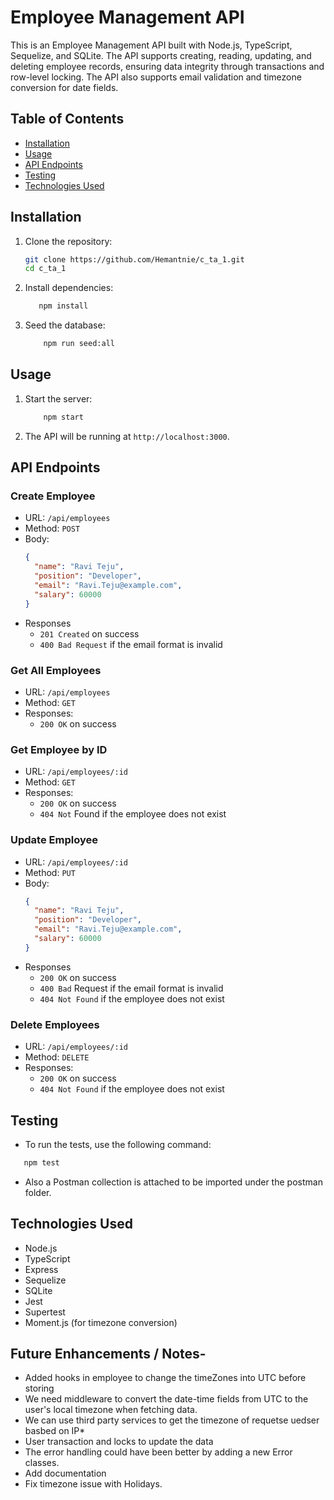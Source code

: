 # Employee Management API

This is an Employee Management API built with Node.js, TypeScript, Sequelize, and SQLite. The API supports creating, reading, updating, and deleting employee records, ensuring data integrity through transactions and row-level locking. The API also supports email validation and timezone conversion for date fields.

## Table of Contents

- [Installation](#installation)
- [Usage](#usage)
- [API Endpoints](#api-endpoints)
- [Testing](#testing)
- [Technologies Used](#technologies-used)

## Installation

1. Clone the repository:

   ```bash
   git clone https://github.com/Hemantnie/c_ta_1.git
   cd c_ta_1
   ```

2. Install dependencies:
    ```bash
       npm install
    ```
3. Seed the database:
    ```bash
        npm run seed:all
    ```

## Usage
1. Start the server:
    ```bash
        npm start
    ```
2. The API will be running at `http://localhost:3000`.

## API Endpoints

### Create Employee
* URL: `/api/employees`
* Method: `POST`
* Body:
    ```json
    {
      "name": "Ravi Teju",
      "position": "Developer",
      "email": "Ravi.Teju@example.com",
      "salary": 60000
    }
    ```
* Responses
    *   `201 Created` on success
    *   `400 Bad Request` if the email format is invalid

### Get All Employees
* URL: `/api/employees`
* Method: `GET`
* Responses:
    * `200 OK` on success

### Get Employee by ID
* URL: `/api/employees/:id`
* Method: `GET`
* Responses:
    * `200 OK` on success
    * `404 Not` Found if the employee does not exist

### Update Employee

* URL: `/api/employees/:id`
* Method: `PUT`
* Body:
    ```json
    {
      "name": "Ravi Teju",
      "position": "Developer",
      "email": "Ravi.Teju@example.com",
      "salary": 60000
    }
    ```
* Responses
    * `200 OK` on success
    * `400 Bad` Request if the email format is invalid
    * `404 Not Found` if the employee does not exist

### Delete Employees
* URL: `/api/employees/:id`
* Method: `DELETE`
* Responses:
    * `200 OK` on success
    * `404 Not Found` if the employee does not exist


## Testing
* To run the tests, use the following command:
```bash
   npm test
```
* Also a Postman collection is attached to be imported under the postman folder.


##  Technologies Used

* Node.js
* TypeScript
* Express
* Sequelize
* SQLite
* Jest
* Supertest
* Moment.js (for timezone conversion)

## Future Enhancements / Notes-
* Added hooks in employee to change the timeZones into UTC before storing
* We need middleware to convert the date-time fields from UTC to the user's local timezone when fetching data.
* We can use third party services to get the timezone of requetse uedser basbed on IP* 
* User transaction and locks to update the data
* The error handling could have been better by adding a new Error classes.
* Add documentation
* Fix timezone issue with Holidays.
